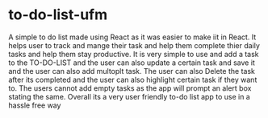 # to-do-list-ufm
A simple to do list made using React as it was easier to make iit in React.
It helps user to track and mange their task and help them complete thier daily tasks and help them stay productive.
It is very simple to use and add a task to the TO-DO-LIST and the user can also update a certain task and save it and the user can also add multoplt task.
The user can also Delete the task after its completed and the user can also highlight certain task if they want to.
The users cannot add empty tasks as the app will prompt an alert box stating the same.
Overall its a very user friendly to-do list app to use in a hassle free way
